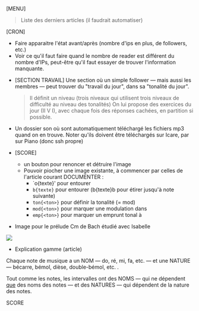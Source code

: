 [MENU]
  > Liste des derniers articles (il faudrait automatiser)
  
[CRON]
  - Faire apparaitre l'état avant/après (nombre d'ips en plus, de followers, etc.)
  - Voir ce qu'il faut faire quand le nombre de reader est différent du nombre d'IPs, peut-être qu'il faut essayer de trouver l'information manquante.

* [SECTION TRAVAIL]
  Une section où un simple follower — mais aussi les membres — peut trouver du "travail du jour", dans sa "tonalité du jour".
  > Il définit un niveau (trois niveaux qui utilisent trois niveaux de difficulté au niveau des tonalités)
  > On lui propose des exercices du jour (II V I), avec chaque fois des réponses cachées, en partition si possible.
  

* Un dossier son où sont automatiquement téléchargé les fichiers mp3 quand on en trouve. Noter qu'ils doivent être téléchargés sur Icare, par sur Piano (donc ssh propre)

* [SCORE]
  - un bouton pour renoncer et détruire l'image
  - Pouvoir piocher une image existante, à commencer par celles de l'article courant
  DOCUMENTER :
    - `o{texte}' pour entourer
    - `b{texte}` pour entourer (b{texte}b pour étirer jusqu'à note suivante)
    - `ton{<ton>}` pour définir la tonalité (= mod)
    - `mod{<ton>}` pour marquer une modulation dans <ton>
    - `emp{<ton>}` pour marquer un emprunt tonal à <ton>
    

* Image pour le prélude Cm de Bach étudié avec Isabelle
<img src='http://icare.alwaysdata.net/img/cp_score/bach/preludeCm-01.png' />

* Explication gamme (article)

Chaque note de musique a un NOM —&nbsp;do, ré, mi, fa, etc.&nbsp;— et une NATURE —&nbsp;bécarre, bémol, dièse, double-bémol, etc.&nbsp;.

Tout comme les notes, les intervalles ont des NOMS —&nbsp;qui ne dépendent <u>que</u> des noms des notes&nbsp;— et des NATURES —&nbsp;qui dépendent de la nature des notes.

SCORE
